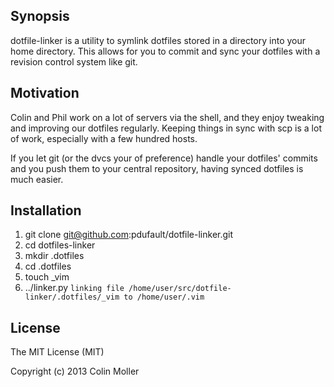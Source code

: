 ## Synopsis

dotfile-linker is a utility to symlink dotfiles stored in a directory into your home directory.  This allows for you to commit and sync your dotfiles with a revision control system like git.

## Motivation

Colin and Phil work on a lot of servers via the shell, and they enjoy tweaking and improving our dotfiles regularly.  Keeping things in sync with scp is a lot of work, especially with a few hundred hosts.

If you let git (or the dvcs your of preference) handle your dotfiles' commits and you push them to your central repository, having synced dotfiles is much easier.

## Installation
1. git clone git@github.com:pdufault/dotfile-linker.git
2. cd dotfiles-linker
3. mkdir .dotfiles
4. cd .dotfiles
5. touch _vim
6. ../linker.py
``` linking file /home/user/src/dotfile-linker/.dotfiles/_vim to /home/user/.vim ```

## License

The MIT License (MIT)

Copyright (c) 2013 Colin Moller

